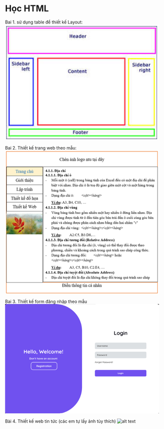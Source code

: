# Học HTML

Bai 1. sử dụng table để thiết kế Layout:
![alt text](image.png)

Bai 2. Thiết kế trang web theo mẫu:
![alt text](image-2.png)

Bai 3. Thiết kế form đăng nhập theo mẫu
![alt text](image-3.png)

Bài 4. Thiết kế web tin tức (các em tự lấy ảnh tùy thích)
![alt text](image-5.png)
